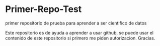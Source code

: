 # Primer-Repo-Test
primer repositorio de prueba para aprender a ser cientifico de datos

Este repositorio es de ayuda a aprender a usar github, se puede usar el contenido de este repositorio si primero me piden autorizacion. Gracias.
